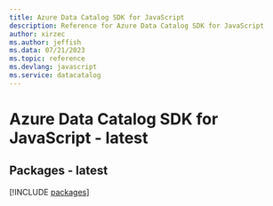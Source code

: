 ```yaml
---
title: Azure Data Catalog SDK for JavaScript
description: Reference for Azure Data Catalog SDK for JavaScript
author: xirzec
ms.author: jeffish
ms.data: 07/21/2023
ms.topic: reference
ms.devlang: javascript
ms.service: datacatalog
---
```

# Azure Data Catalog SDK for JavaScript - latest
## Packages - latest
[!INCLUDE [packages](data-catalog-index.md)]
